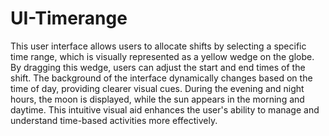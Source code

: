 # UI-Timerange

This user interface allows users to allocate shifts by selecting a specific time range, which is visually represented as 
a yellow wedge on the globe. By dragging this wedge, users can adjust the start and end times of the shift. The background 
of the interface dynamically changes based on the time of day, providing clearer visual cues. During the evening and night 
hours, the moon is displayed, while the sun appears in the morning and daytime. This intuitive visual aid enhances the 
user's ability to manage and understand time-based activities more effectively.